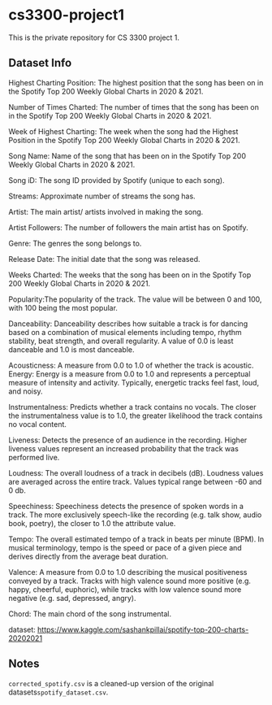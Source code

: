 # cs3300-project1

This is the private repository for CS 3300 project 1.

## Dataset Info

Highest Charting Position: The highest position that the song has been on in the Spotify Top 200 Weekly Global Charts in 2020 & 2021.

Number of Times Charted: The number of times that the song has been on in the Spotify Top 200 Weekly Global Charts in 2020 & 2021.

Week of Highest Charting: The week when the song had the Highest Position in the Spotify Top 200 Weekly Global Charts in 2020 & 2021.

Song Name: Name of the song that has been on in the Spotify Top 200 Weekly Global Charts in 2020 & 2021.

Song iD: The song ID provided by Spotify (unique to each song).

Streams: Approximate number of streams the song has.

Artist: The main artist/ artists involved in making the song.

Artist Followers: The number of followers the main artist has on Spotify.

Genre: The genres the song belongs to.

Release Date: The initial date that the song was released.

Weeks Charted: The weeks that the song has been on in the Spotify Top 200 Weekly Global Charts in 2020 & 2021.

Popularity:The popularity of the track. The value will be between 0 and 100, with 100 being the most popular.

Danceability: Danceability describes how suitable a track is for dancing based on a combination of musical elements including tempo, rhythm stability, beat strength, and overall regularity. A value of 0.0 is least danceable and 1.0 is most danceable.

Acousticness: A measure from 0.0 to 1.0 of whether the track is acoustic.
Energy: Energy is a measure from 0.0 to 1.0 and represents a perceptual measure of intensity and activity. Typically, energetic tracks feel fast, loud, and noisy.

Instrumentalness: Predicts whether a track contains no vocals. The closer the instrumentalness value is to 1.0, the greater likelihood the track contains no vocal content.

Liveness: Detects the presence of an audience in the recording. Higher liveness values represent an increased probability that the track was performed live.

Loudness: The overall loudness of a track in decibels (dB). Loudness values are averaged across the entire track. Values typical range between -60 and 0 db.

Speechiness: Speechiness detects the presence of spoken words in a track. The more exclusively speech-like the recording (e.g. talk show, audio book, poetry), the closer to 1.0 the attribute value.

Tempo: The overall estimated tempo of a track in beats per minute (BPM). In musical terminology, tempo is the speed or pace of a given piece and derives directly from the average beat duration.

Valence: A measure from 0.0 to 1.0 describing the musical positiveness conveyed by a track. Tracks with high valence sound more positive (e.g. happy, cheerful, euphoric), while tracks with low valence sound more negative (e.g. sad, depressed, angry).

Chord: The main chord of the song instrumental.


dataset: https://www.kaggle.com/sashankpillai/spotify-top-200-charts-20202021


## Notes

`corrected_spotify.csv` is a cleaned-up version of the original datasets`spotify_dataset.csv`.